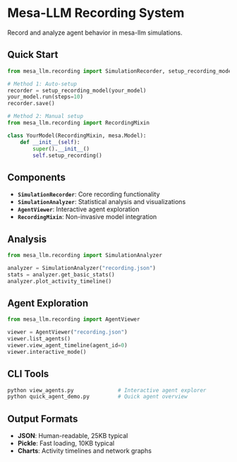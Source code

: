 # Mesa-LLM Recording System

Record and analyze agent behavior in mesa-llm simulations.

## Quick Start

```python
from mesa_llm.recording import SimulationRecorder, setup_recording_model

# Method 1: Auto-setup
recorder = setup_recording_model(your_model)
your_model.run(steps=10)
recorder.save()

# Method 2: Manual setup
from mesa_llm.recording import RecordingMixin

class YourModel(RecordingMixin, mesa.Model):
    def __init__(self):
        super().__init__()
        self.setup_recording()
```

## Components

- **`SimulationRecorder`**: Core recording functionality
- **`SimulationAnalyzer`**: Statistical analysis and visualizations
- **`AgentViewer`**: Interactive agent exploration
- **`RecordingMixin`**: Non-invasive model integration

## Analysis

```python
from mesa_llm.recording import SimulationAnalyzer

analyzer = SimulationAnalyzer("recording.json")
stats = analyzer.get_basic_stats()
analyzer.plot_activity_timeline()
```

## Agent Exploration

```python
from mesa_llm.recording import AgentViewer

viewer = AgentViewer("recording.json")
viewer.list_agents()
viewer.view_agent_timeline(agent_id=0)
viewer.interactive_mode()
```

## CLI Tools

```bash
python view_agents.py              # Interactive agent explorer
python quick_agent_demo.py         # Quick agent overview
```

## Output Formats

- **JSON**: Human-readable, 25KB typical
- **Pickle**: Fast loading, 10KB typical
- **Charts**: Activity timelines and network graphs